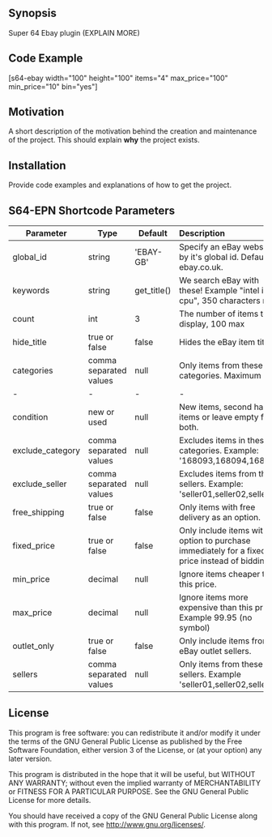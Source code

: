 ## Synopsis

Super 64 Ebay plugin (EXPLAIN MORE)

## Code Example

[s64-ebay width="100" height="100" items="4" max_price="100" min_price="10" bin="yes"]

## Motivation

A short description of the motivation behind the creation and maintenance of the project. This should explain **why** the project exists.

## Installation

Provide code examples and explanations of how to get the project.

## S64-EPN Shortcode Parameters ##
|Parameter|Type|Default|Description|
|-|-|-|:-|
|global_id|string|'EBAY-GB'|Specify an eBay website by it's global id. Defaults to ebay.co.uk.|
|keywords|string|get_title()|We search eBay with these! Example "intel i5 cpu", 350 characters max|
|count|int|3|The number of items to display, 100 max|
|hide_title|true or false|false|Hides the eBay item title|
|categories|comma separated values|null|Only items from these categories. Maximum of 3.|
|-|-|-|-|
|condition|new or used|null|New items, second hand items or leave empty for both.|
|exclude_category|comma separated values|null|Excludes items in these categories. Example: '168093,168094,168095'|
|exclude_seller|comma separated values|null|Excludes items from these sellers. Example: 'seller01,seller02,seller03'|
|free_shipping|true or false|false|Only items with free delivery as an option.|
|fixed_price|true or false|false|Only include items with an option to purchase immediately for a fixed price instead of bidding.|
|min_price|decimal|null|Ignore items cheaper than this price.|
|max_price|decimal|null|Ignore items more expensive than this price. Example 99.95 (no symbol)|
|outlet_only|true or false|false|Only include items from eBay outlet sellers.|
|sellers|comma separated values|null|Only items from these sellers. Example 'seller01,seller02,seller03'.|


## License

This program is free software: you can redistribute it and/or modify
it under the terms of the GNU General Public License as published by
the Free Software Foundation, either version 3 of the License, or
(at your option) any later version.

This program is distributed in the hope that it will be useful,
but WITHOUT ANY WARRANTY; without even the implied warranty of
MERCHANTABILITY or FITNESS FOR A PARTICULAR PURPOSE. See the
GNU General Public License for more details.

You should have received a copy of the GNU General Public License
along with this program. If not, see <http://www.gnu.org/licenses/>.
